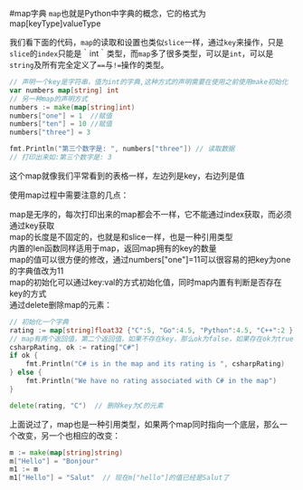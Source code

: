 #map字典
`map`也就是Python中字典的概念，它的格式为map[keyType]valueType

我们看下面的代码，`map`的读取和设置也类似`slice`一样，通过`key`来操作，只是`slice`的`index`只能是｀int｀类型，而`map`多了很多类型，可以是`int`，可以是`string`及所有完全定义了`==`与`!=`操作的类型。
```go
// 声明一个key是字符串，值为int的字典,这种方式的声明需要在使用之前使用make初始化
var numbers map[string] int
// 另一种map的声明方式
numbers := make(map[string]int)
numbers["one"] = 1  //赋值
numbers["ten"] = 10 //赋值
numbers["three"] = 3

fmt.Println("第三个数字是: ", numbers["three"]) // 读取数据
// 打印出来如:第三个数字是: 3
```
这个map就像我们平常看到的表格一样，左边列是key，右边列是值

使用map过程中需要注意的几点：

map是无序的，每次打印出来的map都会不一样，它不能通过index获取，而必须通过key获取				
map的长度是不固定的，也就是和slice一样，也是一种引用类型				
内置的len函数同样适用于map，返回map拥有的key的数量				
map的值可以很方便的修改，通过numbers["one"]=11可以很容易的把key为one的字典值改为11				
map的初始化可以通过key:val的方式初始化值，同时map内置有判断是否存在key的方式				
通过delete删除map的元素：
```go
// 初始化一个字典
rating := map[string]float32 {"C":5, "Go":4.5, "Python":4.5, "C++":2 }
// map有两个返回值，第二个返回值，如果不存在key，那么ok为false，如果存在ok为true
csharpRating, ok := rating["C#"]
if ok {
    fmt.Println("C# is in the map and its rating is ", csharpRating)
} else {
    fmt.Println("We have no rating associated with C# in the map")
}

delete(rating, "C")  // 删除key为C的元素
```
上面说过了，map也是一种引用类型，如果两个map同时指向一个底层，那么一个改变，另一个也相应的改变：
```go
m := make(map[string]string)
m["Hello"] = "Bonjour"
m1 := m
m1["Hello"] = "Salut"  // 现在m["hello"]的值已经是Salut了
```

